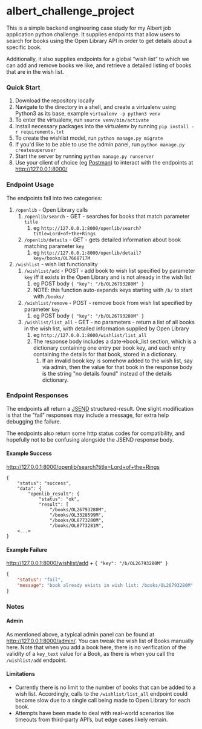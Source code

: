 # albert_challenge_project

This is a simple backend engineering case study for my Albert job application python challenge. It supplies endpoints
that allow users to search for books using the Open Library API in order to get details about a specific book.

Additionally, it also supplies endpoints for a global “wish list” to which we can add and remove books we like, and
retrieve a detailed listing of books that are in the wish list.

### Quick Start
1. Download the repository locally
1. Navigate to the directory in a shell, and create a virtualenv using Python3 as its base, example `virtualenv -p python3 venv`
1. To enter the virtualenv, run `source venv/bin/activate`
1. Install necessary packages into the virtualenv by running `pip install -r requirements.txt` 
1. To create the wishlist model, run `python manage.py migrate`
1. If you'd like to be able to use the admin panel, run `python manage.py createsuperuser`
1. Start the server by running `python manage.py runserver`
1. Use your client of choice (eg [Postman](https://www.getpostman.com)) to 
interact with the endpoints at http://127.0.0.1:8000/

### Endpoint Usage
The endpoints fall into two categories:
1. `/openlib` - Open Library calls
    1. `/openlib/search` - GET - searches for books that match parameter `title`
        1. eg `http://127.0.0.1:8000/openlib/search?title=Lord+of+the+Rings`
    1. `/openlib/details` - GET - gets detailed information about book matching parameter `key`
        1. eg `http://127.0.0.1:8000/openlib/detail?key=/books/OL7668717M`
1. `/wishlist` - wish list functionality
    1. `/wishlist/add` - POST - add book to wish list specified by parameter `key`
    iff it exists in the Open Library and is not already in the wish list
        1. eg POST body `{ "key": "/b/OL26793280M" }`
        1. NOTE: this function auto-expands keys starting with `/b/` to start with `/books/`
    1. `/wishlist/remove` - POST - remove book from wish list specified by parameter `key`
        1. eg POST body `{ "key": "/b/OL26793280M" }`
    1. `/wishlist/list_all` - GET - no parameters - return a list of all books in the wish list, 
    with detailed information supplied by Open Library
        1. eg `http://127.0.0.1:8000/wishlist/list_all`
        1. The response body includes a date->book_list section, which is a dictionary containing one entry
         per book key, and each entry containing the details for that book, stored in a dictionary.
            1. If an invalid book key is somehow added to the wish list, say via admin, then the 
            value for that book in the response body is the string "no details found" instead of the 
            details dictionary.
            

### Endpoint Responses
The endpoints all return a [JSEND](https://github.com/omniti-labs/jsend) structured-result.
One slight modification is that the "fail" responses may include a message, for 
extra help debugging the failure.

The endpoints also return some http status codes for compatibility, and hopefully not to
be confusing alongside the JSEND response body.
#### Example Success
http://127.0.0.1:8000/openlib/search?title=Lord+of+the+Rings
```
{
    "status": "success",
    "data": {
        "openlib_result": {
            "status": "ok",
            "result": [
                "/books/OL26793280M",
                "/books/OL3328599M",
                "/books/OL8773280M",
                "/books/OL8773281M",
    <...>
}
```
#### Example Failure
http://127.0.0.1:8000/wishlist/add + `{ "key": "/b/OL26793280M" }`
```json
{
    "status": "fail",
    "message": "book already exists in wish list: /books/OL26793280M"
}
```
### Notes
#### Admin
As mentioned above, a typical admin panel can be found at http://127.0.0.1:8000/admin/. 
You can tweak the wish list of Books manually here. Note that when you add a book here, there is no verification
of the validity of a `key_text` value for a Book, as there is when you call the `/wishlist/add` endpoint.

#### Limitations
* Currently there is no limit to the number of books that can be added to a wish list. Accordingly, calls to the 
`/wishlist/list_all` endpoint could become slow due to a single call being made to Open Library for each book.
* Attempts have been made to deal with real-world scenarios like timeouts from third-party API’s, but edge cases 
likely remain.
